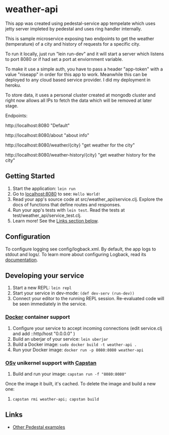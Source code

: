 # weather-api
This app was created using pedestal-service app tempelate which uses jetty server impleted by pedestal and uses ring handler internally.

This is sample microservice exposing two endpoints to get the weather (temperature) of a city and history of requests for a specific city.

To run it locally, just run "lein run-dev" and it will start a server which listens to port 8080 or if had set a port at enviornment variable.

To make it use a simple auth, you have to pass a header "app-token" with a value "niseapp" in order for this app to work. Meanwhile this can be deployed to any cloud based service provider. I did my deployment in heroku.

To store data, it uses a personal cluster created at mongodb cluster and right now allows all IPs to fetch the data which will be removed at later stage.

Endpoints:

http://localhost:8080  "Default"

http://localhost:8080/about "about info"

http://localhost:8080/weather/{city}  "get weather for the city"

http://localhost:8080/weather-history/{city}  "get weather history for the city"

## Getting Started

1. Start the application: `lein run`
2. Go to [localhost:8080](http://localhost:8080/) to see: `Hello World!`
3. Read your app's source code at src/weather_api/service.clj. Explore the docs of functions
   that define routes and responses.
4. Run your app's tests with `lein test`. Read the tests at test/weather_api/service_test.clj.
5. Learn more! See the [Links section below](#links).


## Configuration

To configure logging see config/logback.xml. By default, the app logs to stdout and logs/.
To learn more about configuring Logback, read its [documentation](http://logback.qos.ch/documentation.html).


## Developing your service

1. Start a new REPL: `lein repl`
2. Start your service in dev-mode: `(def dev-serv (run-dev))`
3. Connect your editor to the running REPL session.
   Re-evaluated code will be seen immediately in the service.

### [Docker](https://www.docker.com/) container support

1. Configure your service to accept incoming connections (edit service.clj and add  ::http/host "0.0.0.0" )
2. Build an uberjar of your service: `lein uberjar`
3. Build a Docker image: `sudo docker build -t weather-api .`
4. Run your Docker image: `docker run -p 8080:8080 weather-api`

### [OSv](http://osv.io/) unikernel support with [Capstan](http://osv.io/capstan/)

1. Build and run your image: `capstan run -f "8080:8080"`

Once the image it built, it's cached.  To delete the image and build a new one:

1. `capstan rmi weather-api; capstan build`


## Links
* [Other Pedestal examples](http://pedestal.io/samples)
